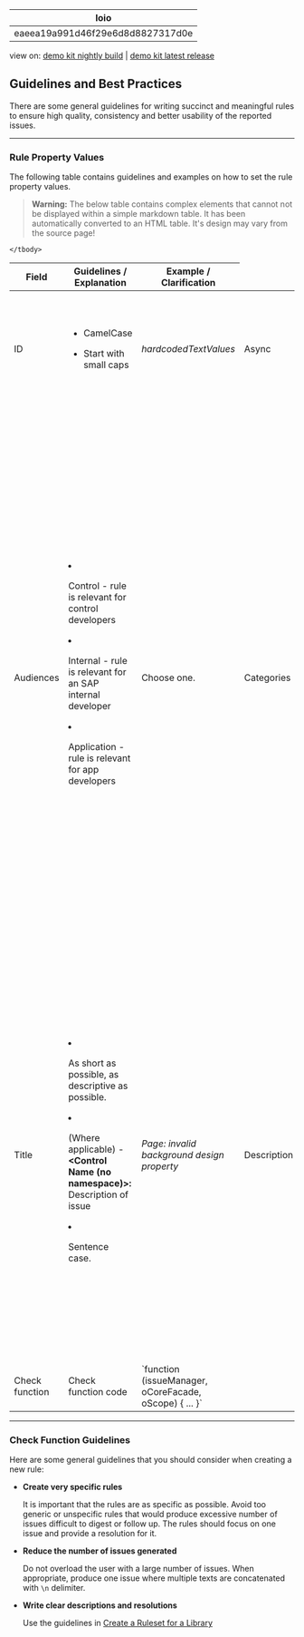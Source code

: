 <!-- loioeaeea19a991d46f29e6d8d8827317d0e -->

| loio |
| -----|
| eaeea19a991d46f29e6d8d8827317d0e |

<div id="loio">

view on: [demo kit nightly build](https://openui5nightly.hana.ondemand.com/#/topic/eaeea19a991d46f29e6d8d8827317d0e) | [demo kit latest release](https://openui5.hana.ondemand.com/#/topic/eaeea19a991d46f29e6d8d8827317d0e)</div>

## Guidelines and Best Practices

There are some general guidelines for writing succinct and meaningful rules to ensure high quality, consistency and better usability of the reported issues.

***

<a name="loioeaeea19a991d46f29e6d8d8827317d0e__section_sws_qkx_d1b"/>

### Rule Property Values

The following table contains guidelines and examples on how to set the rule property values.

 > **Warning:** The below table contains complex elements that cannot not be displayed within a simple markdown table. It has been automatically converted to an HTML table. It's design may vary from the source page!

<table>
	<thead>
		<tr>
			<th>Field</th>
			<th>Guidelines / Explanation</th>
			<th>Example / Clarification</th>
		</tr>
	</thead>
	<tbody>
		<tr>
			<td>ID</td>
			<td>

 -   CamelCase
 -   Start with small caps
			</td>
			<td>*hardcodedTextValues*</td>
			<td>Async</td>
			<td>Defines if the rule check function will contain asynchronous operations. It can be true or false. The default value is false.</td>
			<td>Make sure you use the resolve function in your rule check function as a 4th parameter.</td>
		</tr>
		<tr>
			<td>Audiences</td>
			<td>

 -   Control - rule is relevant for control developers
 -   Internal - rule is relevant for an SAP internal developer

 -   Application - rule is relevant for app developers
			</td>
			<td>Choose one.</td>
			<td>Categories</td>
			<td> A list of categories checked that show which aspects of the application are affected by the rule. Examples:
 -   Performance

 -   Model Bindings

 -   Memory
			</td>
			<td>Choose one or more, or add your own.</td>
			<td>Min version</td>
			<td> The minimum OpenUI5 version required so that the rule can produce valid results. The Support Assistant considers applicable rules according to their `minversion` value.
 If you have rules in your custom library, keep in mind that the rule `minversion` will still be compared against the underlying OpenUI5 version. If you are not aware of the version, you can put in the `minversion` field "\*", "-" or whitespace \(" "\) to make sure these rules are executed.
			</td>
			<td>for example, 1.44 for OpenUI5 version comparison or "\*", "-", or whitespace \(" "\) to avoid version filtering.</td>
			<td>Max version</td>
			<td>The maximum OpenUI5 version required to run the rule.</td>
			<td>\(currently not taken into account\)</td>
		</tr>
		<tr>
			<td>Title</td>
			<td>

 -   As short as possible, as descriptive as possible.
 -   \(Where applicable\) - **<Control Name \(no namespace\)\>:** Description of issue

 -   Sentence case.
			</td>
			<td>*Page: invalid background design property*</td>
			<td>Description</td>
			<td>

 -   Briefly explain what the rule does/checks.
 -   Ideally one sentence. No period.

 -   Avoid explaining how to fix the issue.
			</td>
			<td>*Dialogs with content should have ariaLabelledBy association set*</td>
			<td>Resolution</td>
			<td>

 -   Explain how to fix the issue.
 -   Use imperative.

 -   Ideally one sentence. No period.

 -   Could be left out if it is trivial and already explained in the Description.
			</td>
			<td>*Set property upperCase to false or add icons to IconTabFilters*</td>
			<td>Details</td>
			<td>

 -   Contains technical details on a rule that was triggered for a specific element.
 -   References specific errors and should not be a resolution hint.
			</td>
			<td>*Element\{0\} has no icon but its parent Element\{1\} has property upperCase set to true.*</td>
			<td>URLs</td>
			<td>

 -   Ideally every rule should point to a topic or document in the DevGuide, API Reference, Samples, or SAP Fiori Design Guidelines.
 -   Use the following text values when referring to specific parts of the documentation:

     -   Developer Guide - **Documentation: <Title of topic\>**

     -   API Reference - **API Reference: <Name of control + path to method/property\>**

     -   SAP Fiori Guidelines - **SAP Fiori Guidelines: <Name of control\>**

     -   External Link - no description text, just a URL
			</td>
			<td>

 -   *Documentation: Element Binding* -   *API Reference: ComboBox \#getSelectedItem*
 -   *SAP Fiori Design Guidelines: RadioButton*
			</td>
		</tr>
		<tr>
			<td>Check function</td>
			<td>Check function code</td>
			<td> `function (issueManager, oCoreFacade, oScope) { ... }` </td>
		</tr>
	</tbody>
</table>

***

<a name="loioeaeea19a991d46f29e6d8d8827317d0e__section_qpw_fn5_tz"/>

### Check Function Guidelines

Here are some general guidelines that you should consider when creating a new rule:

-   **Create very specific rules**

    It is important that the rules are as specific as possible. Avoid too generic or unspecific rules that would produce excessive number of issues difficult to digest or follow up. The rules should focus on one issue and provide a resolution for it.

-   **Reduce the number of issues generated**

    Do not overload the user with a large number of issues. When appropriate, produce one issue where multiple texts are concatenated with `\n` delimiter.

-   **Write clear descriptions and resolutions**

    Use the guidelines in [Create a Ruleset for a Library](Create_a_Ruleset_for_a_Library_b5a5135.md)


